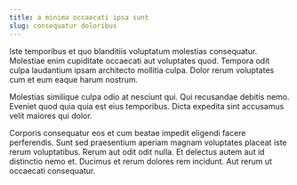 ```yaml
---
title: a minima occaecati ipsa sunt
slug: consequatur doloribus
---
```


Iste temporibus et quo blanditiis voluptatum molestias consequatur. Molestiae enim cupiditate occaecati aut voluptates quod. Tempora odit culpa laudantium ipsam architecto mollitia culpa. Dolor rerum voluptates cum et eum eaque harum nostrum.

Molestias similique culpa odio at nesciunt qui. Qui recusandae debitis nemo. Eveniet quod quia quia est eius temporibus. Dicta expedita sint accusamus velit maiores qui dolor.

Corporis consequatur eos et cum beatae impedit eligendi facere perferendis. Sunt sed praesentium aperiam magnam voluptates placeat iste rerum voluptatibus. Rerum aut odit odit nulla. Et delectus autem aut id distinctio nemo et. Ducimus et rerum dolores rem incidunt. Aut rerum ut occaecati consequatur.
